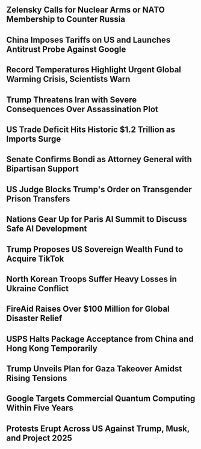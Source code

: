 ## Zelensky Calls for Nuclear Arms or NATO Membership to Counter Russia

## China Imposes Tariffs on US and Launches Antitrust Probe Against Google

## Record Temperatures Highlight Urgent Global Warming Crisis, Scientists Warn

## Trump Threatens Iran with Severe Consequences Over Assassination Plot

## US Trade Deficit Hits Historic $1.2 Trillion as Imports Surge

## Senate Confirms Bondi as Attorney General with Bipartisan Support

## US Judge Blocks Trump's Order on Transgender Prison Transfers

## Nations Gear Up for Paris AI Summit to Discuss Safe AI Development

## Trump Proposes US Sovereign Wealth Fund to Acquire TikTok

## North Korean Troops Suffer Heavy Losses in Ukraine Conflict

## FireAid Raises Over $100 Million for Global Disaster Relief

## USPS Halts Package Acceptance from China and Hong Kong Temporarily

## Trump Unveils Plan for Gaza Takeover Amidst Rising Tensions

## Google Targets Commercial Quantum Computing Within Five Years

## Protests Erupt Across US Against Trump, Musk, and Project 2025

